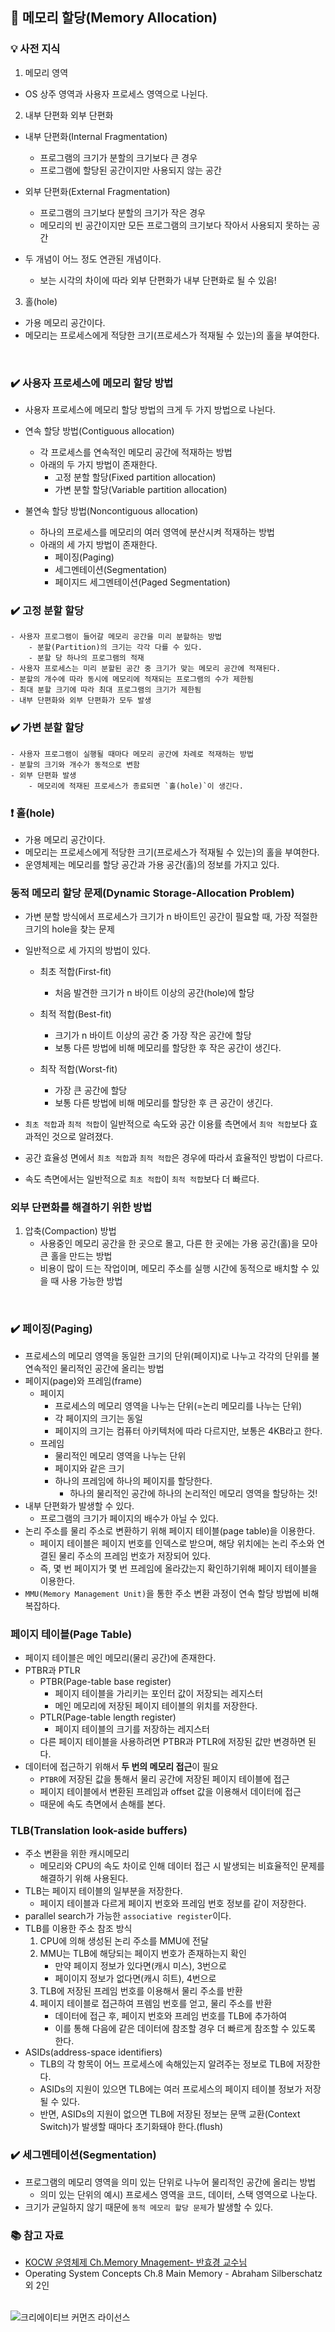 ## 📌 메모리 할당(Memory Allocation)

### 💡 사전 지식
1. 메모리 영역
- OS 상주 영역과 사용자 프로세스 영역으로 나뉜다.

2. 내부 단편화 외부 단편화
- 내부 단편화(Internal Fragmentation)
    - 프로그램의 크기가 분할의 크기보다 큰 경우
    - 프로그램에 할당된 공간이지만 사용되지 않는 공간

- 외부 단편화(External Fragmentation)
    - 프로그램의 크기보다 분할의 크기가 작은 경우
    - 메모리의 빈 공간이지만 모든 프로그램의 크기보다 작아서 사용되지 못하는 공간
- 두 개념이 어느 정도 연관된 개념이다.
    - 보는 시각의 차이에 따라 외부 단편화가 내부 단편화로 될 수 있음!

3. 홀(hole)
- 가용 메모리 공간이다.
- 메모리는 프로세스에게 적당한 크기(프로세스가 적재될 수 있는)의 홀을 부여한다.
<br>

### ✔️ 사용자 프로세스에 메모리 할당 방법
- 사용자 프로세스에 메모리 할당 방법의 크게 두 가지 방법으로 나뉜다.
- 연속 할당 방법(Contiguous allocation)
    - 각 프로세스를 연속적인 메모리 공간에 적재하는 방법
    - 아래의 두 가지 방법이 존재한다.
        - 고정 분할 할당(Fixed partition allocation)
        - 가변 분할 할당(Variable partition allocation)

- 불연속 할당 방법(Noncontiguous allocation)
    - 하나의 프로세스를 메모리의 여러 영역에 분산시켜 적재하는 방법
    - 아래의 세 가지 방법이 존재한다.
        - 페이징(Paging)
        - 세그멘테이션(Segmentation)
        - 페이지드 세그멘테이션(Paged Segmentation)

### ✔️ 고정 분할 할당
    - 사용자 프로그램이 들어갈 메모리 공간을 미리 분할하는 방법
        - 분할(Partition)의 크기는 각각 다를 수 있다.
        - 분할 당 하나의 프로그램의 적재
    - 사용자 프로세스는 미리 분할된 공간 중 크기가 맞는 메모리 공간에 적재된다.
    - 분할의 개수에 따라 동시에 메모리에 적재되는 프로그램의 수가 제한됨
    - 최대 분할 크기에 따라 최대 프로그램의 크기가 제한됨
    - 내부 단편화와 외부 단편화가 모두 발생
    
### ✔️ 가변 분할 할당
    - 사용자 프로그램이 실행될 때마다 메모리 공간에 차례로 적재하는 방법
    - 분할의 크기와 개수가 동적으로 변함
    - 외부 단편화 발생
        - 메모리에 적재된 프로세스가 종료되면 `홀(hole)`이 생긴다.

### ❗️ 홀(hole) 
- 가용 메모리 공간이다.
- 메모리는 프로세스에게 적당한 크기(프로세스가 적재될 수 있는)의 홀을 부여한다.
- 운영체제는 메모리를 할당 공간과 가용 공간(홀)의 정보를 가지고 있다.

### 동적 메모리 할당 문제(Dynamic Storage-Allocation Problem)
- 가변 분할 방식에서 프로세스가 크기가 n 바이트인 공간이 필요할 때, 가장 적절한 크기의 hole을 찾는 문제
- 일반적으로 세 가지의 방법이 있다.
    - 최초 적합(First-fit)
        - 처음 발견한 크기가 n 바이트 이상의 공간(hole)에 할당

    - 최적 적합(Best-fit)
        - 크기가 n 바이트 이상의 공간 중 가장 작은 공간에 할당
        - 보통 다른 방법에 비해 메모리를 할당한 후 작은 공간이 생긴다.

    - 최작 적합(Worst-fit)
        - 가장 큰 공간에 할당
        - 보통 다른 방법에 비해 메모리를 할당한 후 큰 공간이 생긴다.

- `최초 적합`과 `최적 적합`이 일반적으로 속도와 공간 이용률 측면에서 `최악 적합`보다 효과적인 것으로 알려졌다.
- 공간 효율성 면에서 `최초 적합`과 `최적 적합`은 경우에 따라서 효율적인 방법이 다르다.
- 속도 측면에서는 일반적으로 `최초 적합`이 `최적 적합`보다 더 빠르다.

### 외부 단편화를 해결하기 위한 방법
1. 압축(Compaction) 방법
    - 사용중인 메모리 공간을 한 곳으로 몰고, 다른 한 곳에는 가용 공간(홀)을 모아 큰 홀을 만드는 방법
    - 비용이 많이 드는 작업이며, 메모리 주소를 실행 시간에 동적으로 배치할 수 있을 때 사용 가능한 방법

<br>

### ✔️ 페이징(Paging)
- 프로세스의 메모리 영역을 동일한 크기의 단위(페이지)로 나누고 각각의 단위를 불연속적인 물리적인 공간에 올리는 방법
- 페이지(page)와 프레임(frame)
    - 페이지
        - 프로세스의 메모리 영역을 나누는 단위(=논리 메모리를 나누는 단위)
        - 각 페이지의 크기는 동일
        - 페이지의 크기는 컴퓨터 아키텍처에 따라 다르지만, 보통은 4KB라고 한다.
    - 프레임
        - 물리적인 메모리 영역을 나누는 단위
        - 페이지와 같은 크기
        - 하나의 프레임에 하나의 페이지를 할당한다.
            - 하나의 물리적인 공간에 하나의 논리적인 메모리 영역을 할당하는 것!
- 내부 단편화가 발생할 수 있다.
    - 프로그램의 크기가 페이지의 배수가 아닐 수 있다.
- 논리 주소를 물리 주소로 변환하기 위해 페이지 테이블(page table)을 이용한다.
    - 페이지 테이블은 페이지 번호를 인덱스로 받으며, 해당 위치에는 논리 주소와 연결된 물리 주소의 프레임 번호가 저장되어 있다.
    - 즉, 몇 번 페이지가 몇 번 프레임에 올라갔는지 확인하기위해 페이지 테이블을 이용한다.
- `MMU(Memory Management Unit)`을 통한 주소 변환 과정이 연속 할당 방법에 비해 복잡하다.

### 페이지 테이블(Page Table)
- 페이지 테이블은 메인 메모리(물리 공간)에 존재한다.
- PTBR과 PTLR
    - PTBR(Page-table base register)
        - 페이지 테이블을 가리키는 포인터 값이 저장되는 레지스터
        - 메인 메모리에 저장된 페이지 테이블의 위치를 저장한다.
    - PTLR(Page-table length register)
        - 페이지 테이블의 크기를 저장하는 레지스터
    - 다른 페이지 테이블을 사용하려면 PTBR과 PTLR에 저장된 값만 변경하면 된다.
- 데이터에 접근하기 위해서 **두 번의 메모리 접근**이 필요
    - `PTBR`에 저장된 값을 통해서 물리 공간에 저장된 페이지 테이블에 접근
    - 페이지 테이블에서 변환된 프레임과 offset 값을 이용해서 데이터에 접근
    - 때문에 속도 측면에서 손해를 본다.

### TLB(Translation look-aside buffers)
- 주소 변환을 위한 캐시메모리
    - 메모리와 CPU의 속도 차이로 인해 데이터 접근 시 발생되는 비효율적인 문제를 해결하기 위해 사용된다.
- TLB는 페이지 테이블의 일부분을 저장한다.
    - 페이지 테이블과 다르게 페이지 번호와 프레임 번호 정보를 같이 저장한다.
- parallel search가 가능한 `associative register`이다.
- TLB를 이용한 주소 참조 방식
    1. CPU에 의해 생성된 논리 주소를 MMU에 전달
    2. MMU는 TLB에 해당되는 페이지 번호가 존재하는지 확인
        - 만약 페이지 정보가 있다면(캐시 미스), 3번으로
        - 페이이지 정보가 없다면(캐시 히트), 4번으로
    3. TLB에 저장된 프레임 번호를 이용해서 물리 주소를 반환
    4. 페이지 테이블로 접근하여 프렘임 번호를 얻고, 물리 주소를 반환
        - 데이터에 접근 후, 페이지 번호와 프레임 번호를 TLB에 추가하여
        - 이를 통해 다음에 같은 데이터에 참조할 경우 더 빠르게 참조할 수 있도록 한다.
- ASIDs(address-space identifiers)
    - TLB의 각 항목이 어느 프로세스에 속해있는지 알려주는 정보로 TLB에 저장한다.
    - ASIDs의 지원이 있으면 TLB에는 여러 프로세스의 페이지 테이블 정보가 저장될 수 있다.
    - 반면, ASIDs의 지원이 없으면 TLB에 저장된 정보는 문맥 교환(Context Switch)가 발생할 때마다 초기화돼야 한다.(flush)

### ✔️ 세그멘테이션(Segmentation)
- 프로그램의 메모리 영역을 의미 있는 단위로 나누어 물리적인 공간에 올리는 방법
    - 의미 있는 단위의 예시) 프로세스 영역을 코드, 데이터, 스택 영역으로 나눈다.
- 크기가 균일하지 않기 때문에 `동적 메모리 할당 문제`가 발생할 수 있다.

### 📚 참고 자료
- [KOCW 운영체제 Ch.Memory Mnagement- 반효경 교수님](http://www.kocw.net/home/search/kemView.do?kemId=1046323)
- Operating System Concepts Ch.8 Main Memory - Abraham Silberschatz 외 2인

<br>

<img alt="크리에이티브 커먼즈 라이선스" style="border-width:0" src="https://i.creativecommons.org/l/by-nc-sa/4.0/88x31.png" />